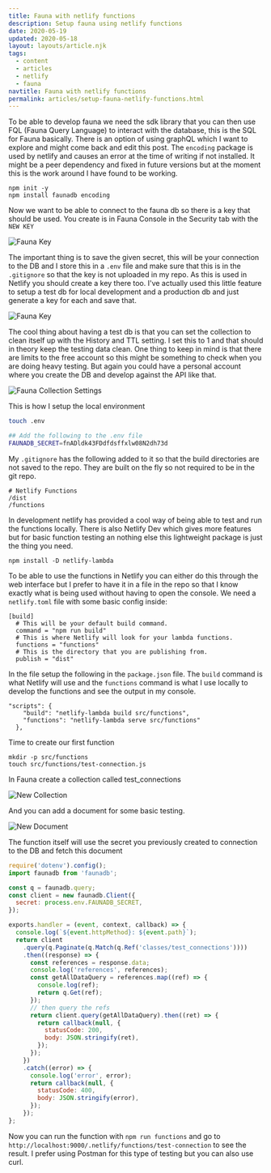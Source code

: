 ```yaml
---
title: Fauna with netlify functions
description: Setup fauna using netlify functions
date: 2020-05-19
updated: 2020-05-18
layout: layouts/article.njk
tags:
  - content
  - articles
  - netlify
  - fauna
navtitle: Fauna with netlify functions
permalink: articles/setup-fauna-netlify-functions.html
---
```


To be able to develop fauna we need the sdk library that you can then use FQL (Fauna Query Language) to interact with the database, this is the SQL for Fauna basically. There is an option of using graphQL which I want to explore and might come back and edit this post. The `encoding` package is used by netlify and causes an error at the time of writing if not installed. It might be a peer dependency and fixed in future versions but at the moment this is the work around I have found to be working.

```
npm init -y
npm install faunadb encoding
```

Now we want to be able to connect to the fauna db so there is a key that should be used. You create is in Fauna Console in the Security tab with the `NEW KEY`

![Fauna Key](https://res.cloudinary.com/hiltonmeyer-com/image/upload/f_auto,q_auto,c_scale,w_1024,dpr_auto/v1589787828/FaunaKey-01_uzloif.jpg)

The important thing is to save the given secret, this will be your connection to the DB and I store this in a `.env` file and make sure that this is in the `.gitignore` so that the key is not uploaded in my repo. As this is used in Netlify you should create a key there too. I've actually used this little feature to setup a test db for local development and a production db and just generate a key for each and save that. 

![Fauna Key](https://res.cloudinary.com/hiltonmeyer-com/image/upload/f_auto,q_auto,c_scale,w_1024,dpr_auto/v1589787828/FaunaKey-02_wor9ic.jpg)

 The cool thing about having a test db is that you can set the collection to clean itself up with the History and TTL setting. I set this to 1 and that should in theory keep the testing data clean. One thing to keep in mind is that there are limits to the free account so this might be something to check when you are doing heavy testing. But again you could have a personal account where you create the DB and develop against the API like that.

![Fauna Collection Settings](https://res.cloudinary.com/hiltonmeyer-com/image/upload/f_auto,q_auto,c_scale,w_1024,dpr_auto/v1589788363/FaunaCollectionSettings_awqvax.jpg)

This is how I setup the local environment

```bash
touch .env

## Add the following to the .env file
FAUNADB_SECRET=fnADldk43FDdfdsffxlw08N2dh73d
```

My `.gitignore` has the following added to it so that the build directories are not saved to the repo. They are built on the fly so not required to be in the git repo.

```
# Netlify Functions
/dist
/functions
```

In development netlify has provided a cool way of being able to test and run the functions locally. There is also Netlify Dev which gives more features but for basic function testing an nothing else this lightweight package is just the thing you need.

```
npm install -D netlify-lambda 
```

To be able to use the functions in Netlify you can either do this through the web interface but I prefer to have it in a file in the repo so that I know exactly what is being used without having to open the console. We need a `netlify.toml` file with some basic config inside:

```
[build]
  # This will be your default build command.
  command = "npm run build"
  # This is where Netlify will look for your lambda functions.
  functions = "functions"
  # This is the directory that you are publishing from.
  publish = "dist"
```

In the file setup the following in the `package.json` file. The `build` command is what Netlify will use and the `functions` command is what I use locally to develop the functions and see the output in my console.

```
"scripts": {
    "build": "netlify-lambda build src/functions",
    "functions": "netlify-lambda serve src/functions"
  },
```

Time to create our first function

```
mkdir -p src/functions
touch src/functions/test-connection.js
```

In Fauna create a collection called test_connections

![New Collection](https://res.cloudinary.com/hiltonmeyer-com/image/upload/f_auto,q_auto,c_scale,w_1024,dpr_auto/v1589788960/FaunaNewCollection_j3dvhy.jpg)

And you can add a document for some basic testing.

![New Document](https://res.cloudinary.com/hiltonmeyer-com/image/upload/f_auto,q_auto,c_scale,w_1024,dpr_auto/v1589788960/FaunaNewDocument_xwqpyo.jpg)

The function itself will use the secret you previously created to connection to the DB and fetch this document

```js
require('dotenv').config();
import faunadb from 'faunadb';

const q = faunadb.query;
const client = new faunadb.Client({
  secret: process.env.FAUNADB_SECRET,
});

exports.handler = (event, context, callback) => {
  console.log(`${event.httpMethod}: ${event.path}`);
  return client
    .query(q.Paginate(q.Match(q.Ref('classes/test_connections'))))
    .then((response) => {
      const references = response.data;
      console.log('references', references);
      const getAllDataQuery = references.map((ref) => {
        console.log(ref);
        return q.Get(ref);
      });
      // then query the refs
      return client.query(getAllDataQuery).then((ret) => {
        return callback(null, {
          statusCode: 200,
          body: JSON.stringify(ret),
        });
      });
    })
    .catch((error) => {
      console.log('error', error);
      return callback(null, {
        statusCode: 400,
        body: JSON.stringify(error),
      });
    });
};
```

Now you can run the function with `npm run functions` and go to `http://localhost:9000/.netlify/functions/test-connection` to see the result. I prefer using Postman for this type of testing but you can also use curl.